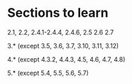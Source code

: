 # Sections to learn
2.1,
2.2,
2.4.1-2.4.4, 2.4.6,
2.5
2.6
2.7

3.* (except 3.5, 3.6, 3.7, 3.10, 3.11, 3.12)

4.* (except 4.3.2, 4.4.3, 4.5, 4.6, 4.7, 4.8)

5.* (except 5.4, 5.5, 5.6, 5.7)
